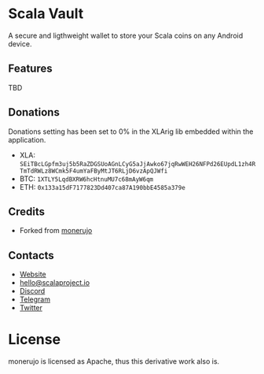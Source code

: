 # Scala Vault

A secure and ligthweight wallet to store your Scala coins on any Android device.

## Features		
TBD

## Donations
Donations setting has been set to 0% in the XLArig lib embedded within the application.
* XLA: `SEiTBcLGpfm3uj5b5RaZDGSUoAGnLCyG5aJjAwko67jqRwWEH26NFPd26EUpdL1zh4RTmTdRWLz8WCmk5F4umYaFByMtJT6RLjD6vzApQJWfi`
* BTC: `1XTLY5LqdBXRW6hcHtnuMU7c68mAyW6qm`
* ETH: `0x133a15dF7177823Dd407ca87A190bbE4585a379e`

## Credits
* Forked from [monerujo](https://github.com/m2049r/xlawallet)

## Contacts
* [Website](https://scalaproject.io/)
* hello@scalaproject.io
* [Discord](https://discord.gg/djAFVvy)
* [Telegram](https://t.me/scalaofficial)
* [Twitter](https://twitter.com/scalahq)


# License

monerujo is licensed as Apache, thus this derivative work also is.
